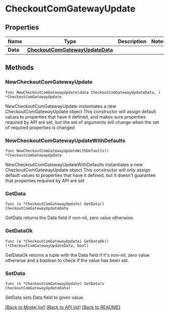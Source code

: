 # CheckoutComGatewayUpdate

## Properties

Name | Type | Description | Notes
------------ | ------------- | ------------- | -------------
**Data** | [**CheckoutComGatewayUpdateData**](CheckoutComGatewayUpdateData.md) |  | 

## Methods

### NewCheckoutComGatewayUpdate

`func NewCheckoutComGatewayUpdate(data CheckoutComGatewayUpdateData, ) *CheckoutComGatewayUpdate`

NewCheckoutComGatewayUpdate instantiates a new CheckoutComGatewayUpdate object
This constructor will assign default values to properties that have it defined,
and makes sure properties required by API are set, but the set of arguments
will change when the set of required properties is changed

### NewCheckoutComGatewayUpdateWithDefaults

`func NewCheckoutComGatewayUpdateWithDefaults() *CheckoutComGatewayUpdate`

NewCheckoutComGatewayUpdateWithDefaults instantiates a new CheckoutComGatewayUpdate object
This constructor will only assign default values to properties that have it defined,
but it doesn't guarantee that properties required by API are set

### GetData

`func (o *CheckoutComGatewayUpdate) GetData() CheckoutComGatewayUpdateData`

GetData returns the Data field if non-nil, zero value otherwise.

### GetDataOk

`func (o *CheckoutComGatewayUpdate) GetDataOk() (*CheckoutComGatewayUpdateData, bool)`

GetDataOk returns a tuple with the Data field if it's non-nil, zero value otherwise
and a boolean to check if the value has been set.

### SetData

`func (o *CheckoutComGatewayUpdate) SetData(v CheckoutComGatewayUpdateData)`

SetData sets Data field to given value.



[[Back to Model list]](../README.md#documentation-for-models) [[Back to API list]](../README.md#documentation-for-api-endpoints) [[Back to README]](../README.md)


